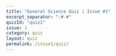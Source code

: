 ```yaml
---
title: "General Science Quiz | Issue #1"
excerpt_separator: "-#-#"
quizId: "quiz1"
issue: 1
category: quiz
layout: quiz
permalink: /issue1/quiz/
---
```

